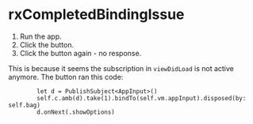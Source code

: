 # rxCompletedBindingIssue

1. Run the app.
2. Click the button. 
3. Click the button again - no response.

This is because it seems the subscription in `viewDidLoad` is not active anymore.
The button ran this code:

```
        let d = PublishSubject<AppInput>()
        self.c.amb(d).take(1).bindTo(self.vm.appInput).disposed(by: self.bag)
        d.onNext(.showOptions)
```
